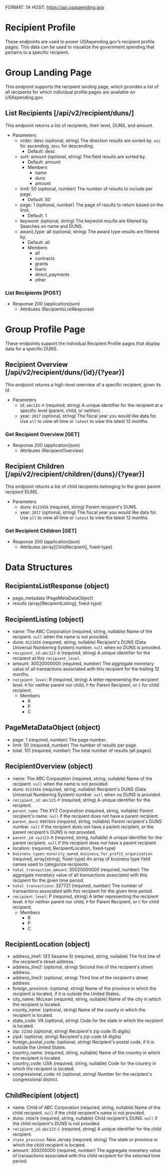 FORMAT: 1A
HOST: https://api.usaspending.gov

# Recipient Profile

These endpoints are used to power USAspending.gov's recipient profile pages. This data can be used to visualize the government spending that pertains to a specific recipient.

# Group Landing Page

This endpoint supports the recipient landing page, which provides a list of all recipients for which individual profile pages are available on USAspending.gov.

## List Recipients [/api/v2/recipient/duns/]

This endpoint returns a list of recipients, their level, DUNS, and amount.

+ Parameters
    + order: desc (optional, string)
        The direction results are sorted by. `asc` for ascending, `desc` for descending.
        + Default: desc
    + sort: amount (optional, string)
        The field results are sorted by.
        + Default: amount
        + Members
            + name
            + duns
            + amount
    + limit: 50 (optional, number)
        The number of results to include per page. 
        + Default: 50
    + page: 1 (optional, number)
        The page of results to return based on the limit. 
        + Default: 1
    + keyword: (optional, string)
        The keyword results are filtered by. Searches on name and DUNS.
    + award_type: all (optional, string)
        The award type results are filtered by. 
        + Default: all
        + Members
            + all
            + contracts
            + grants
            + loans
            + direct_payments
            + other

### List Recipients [POST]

+ Response 200 (application/json)
    + Attributes (RecipientsListResponse)

# Group Profile Page

These endpoints support the individual Recipient Profile pages that display data for a specific DUNS.

## Recipient Overview [/api/v2/recipient/duns/{id}/{?year}]

This endpoint returns a high-level overview of a specific recipient, given its id.

+ Parameters
    + id: `abc123-P` (required, string)
        A unique identifier for the recipient at a specific level (parent, child, or neither).
    + year: `2017` (optional, string)
        The fiscal year you would like data for. Use `all` to view all time or `latest` to view the latest 12 months.

### Get Recipient Overview [GET]

+ Response 200 (application/json)
    + Attributes (RecipientOverview)
    
## Recipient Children [/api/v2/recipient/children/{duns}/{?year}]

This endpoint returns a list of child recipients belonging to the given parent recipient DUNS.

+ Parameters
    + duns: `0123456` (required, string)
        Parent recipient's DUNS.
    + year: `2017` (optional, string)
        The fiscal year you would like data for. Use `all` to view all time or `latest` to view the latest 12 months.

### Get Recipient Children [GET]

+ Response 200 (application/json)
    + Attributes (array[ChildRecipient], fixed-type)

# Data Structures

## RecipientsListResponse (object)
+ page_metadata (PageMetaDataObject)
+ results (array[RecipientListing], fixed-type)

## RecipientListing (object)
+ name: The ABC Corporation (required, string, nullable)
    Name of the recipient. `null` when the name is not provided.
+ duns: `0123456` (required, string, nullable)
    Recipient's DUNS (Data Universal Numbering System) number. `null` when no DUNS is provided.
+ `recipient_id`: `abc123-R` (required, string)
    A unique identifier for the recipient at this `recipient_level`.
+ amount: 30020000000 (required, number)
    The aggregate monetary value of all transactions associated with this recipient for the trailing 12 months.
+ `recipient_level`: R (required, string)
    A letter representing the recipient level. `R` for neither parent nor child, `P` for Parent Recipient, or `C` for child recipient. 
    + Members
        + R
        + P
        + C

## PageMetaDataObject (object)
+ page: 1 (required, number)
    The page number. 
+ limit: 50 (required, number)
    The number of results per page. 
+ total: 101 (required, number)
    The total number of results (all pages).

## RecipientOverview (object)
+ name: The ABC Corporation (required, string, nullable)
    Name of the recipient. `null` when the name is not provided.
+ duns: `0123456` (required, string, nullable)
    Recipient's DUNS (Data Universal Numbering System) number. `null` when no DUNS is provided.
+ `recipient_id`: `abc123-P` (required, string)
    A unique identifier for the recipient.
+ `parent_name`: The XYZ Corporation (required, string, nullable)
    Parent recipient's name. `null` if the recipient does not have a parent recipient.
+ `parent_duns`: `0987654` (required, string, nullable)
    Parent recipient's DUNS number. `null` if the recipient does not have a parent recipient, or the parent recipient's DUNS is not provided.
+ `parent_id`: `xyz123-R` (required, string, nullable)
    A unique identifier for the parent recipient. `null` if the recipient does not have a parent recipient.
+ location: (required, RecipientLocation, fixed-type)
+ `business_types`: `minority_owned_business`, `for_profit_organization` (required, array[string], fixed-type)
    An array of business type field names used to categorize recipients.
+ `total_transaction_amount`: 30020000000 (required, number)
    The aggregate monetary value of all transactions associated with this recipient for the given time period.
+ `total_transactions`: 327721 (required, number)
    The number of transactions associated with this recipient for the given time period.
+ `recipient_level`: P (required, string)
    A letter representing the recipient level. `R` for neither parent nor child, `P` for Parent Recipient, or `C` for child recipient. 
    + Members
        + R
        + P
        + C

## RecipientLocation (object)
+ address_line1: 123 Sesame St (required, string, nullable)
    The first line of the recipient's street address. 
+ address_line2: (optional, string)
    Second line of the recipient's street address. 
+ address_line3: (optional, string)
    Third line of the recipient's street address. 
+ foreign_province: (optional, string)
    Name of the province in which the recipient is located, if it is outside the United States.
+ city_name: McLean (required, string, nullable)
    Name of the city in which the recipient is located.
+ county_name: (optional, string)
    Name of the county in which the recipient is located.
+ state_code: VA (optional, string)
    Code for the state in which the recipient is located. 
+ zip: `22102` (optional, string)
    Recipient's zip code (5 digits)
+ zip4: (optional, string)
    Recipient's zip code (4 digits)
+ foreign_postal_code: (optional, string)
    Recipient's postal code, if it is outside the United States.
+ country_name: (required, string, nullable)
     Name of the country in which the recipient is located.
+ country_code: USA (required, string, nullable)
     Code for the country in which the recipient is located.
+ congressional_code: `05` (optional, string)
    Number for the recipient's congressional district. 
 
## ChildRecipient (object)
+ name: Child of ABC Corporation (required, string, nullable)
    Name of the child recipient. `null` if the child recipient's name is not provided.
+ duns: `345678` (required, string, nullable)
    Child recipient's DUNS. `null` if the child recipient's DUNS is not provided.
+ `recipient_id`: `abc123-C` (required, string)
    A unique identifier for the child recipient.
+ `state_province`: New Jersey (required, string)
    The state or province in which the child recipient is located.
+ amount: 300200000 (required, number)
    The aggregate monetary value of transactions associated with this child recipient for the selected time period.
